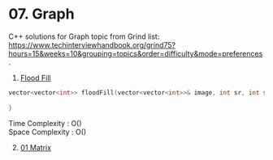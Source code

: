 # 07. Graph 

C++ solutions for Graph topic from Grind list:\
https://www.techinterviewhandbook.org/grind75?hours=15&weeks=10&grouping=topics&order=difficulty&mode=preferences.


1. [Flood Fill](https://leetcode.com/problems/flood-fill/)


```c++
vector<vector<int>> floodFill(vector<vector<int>>& image, int sr, int sc, int color) {
        
}
```
Time Complexity : O()\
Space Complexity : O()


2. [01 Matrix](https://leetcode.com/problems/01-matrix/)

